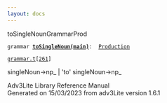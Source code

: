 ```yaml
---
layout: docs
---
```

<span class="title">toSingleNoun</span><span class="type">GrammarProd</span>

`grammar `**[`toSingleNoun(main)`](../object/toSingleNoun(main).html)**` :   `[`Production`](../object/Production.html)

[`grammar.t`](../file/grammar.t.html)`[`[`261`](../source/grammar.t.html#261)`]`



singleNoun-\>np\_ \| 'to' singleNoun-\>np\_





Adv3Lite Library Reference Manual  
Generated on 15/03/2023 from adv3Lite version 1.6.1


